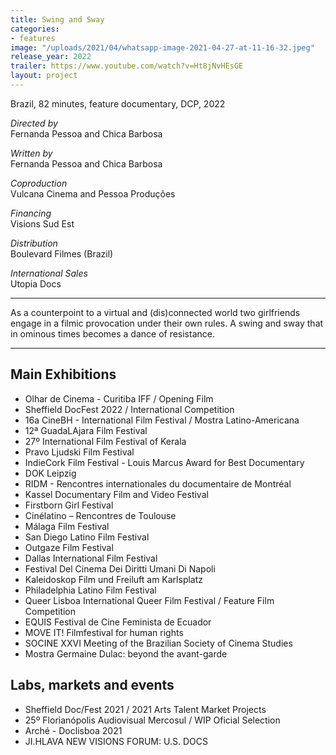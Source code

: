 ```yaml
---
title: Swing and Sway
categories:
- features
image: "/uploads/2021/04/whatsapp-image-2021-04-27-at-11-16-32.jpeg"
release_year: 2022
trailer: https://www.youtube.com/watch?v=Ht8jNvHEsGE
layout: project
---
```


Brazil, 82 minutes, feature documentary, DCP, 2022

_Directed by_  
Fernanda Pessoa and Chica Barbosa

_Written by_  
Fernanda Pessoa and Chica Barbosa

_Coproduction_  
Vulcana Cinema and Pessoa Produções

_Financing_  
Visions Sud Est

_Distribution_  
Boulevard Filmes (Brazil)

_International Sales_  
Utopia Docs

***

As a counterpoint to a virtual and (dis)connected world two girlfriends engage in a filmic provocation under their own rules. A swing and sway that in ominous times becomes a dance of resistance.

***

## Main Exhibitions

* Olhar de Cinema - Curitiba IFF / Opening Film
* Sheffield DocFest 2022 / International Competition
* 16a CineBH - International Film Festival / Mostra Latino-Americana
* 12ª GuadaLAjara Film Festival
* 27º International Film Festival of Kerala
* Pravo Ljudski Film Festival
* IndieCork Film Festival - Louis Marcus Award for Best Documentary
* DOK Leipzig
* RIDM - Rencontres internationales du documentaire de Montréal
* Kassel Documentary Film and Video Festival
* Firstborn Girl Festival
* Cinélatino – Rencontres de Toulouse
* Málaga Film Festival
* San Diego Latino Film Festival
* Outgaze Film Festival
* Dallas International Film Festival
* Festival Del Cinema Dei Diritti Umani Di Napoli
* Kaleidoskop Film und Freiluft am Karlsplatz
* Philadelphia Latino Film Festival
* Queer Lisboa International Queer Film Festival / Feature Film Competition
* EQUIS Festival de Cine Feminista de Ecuador
* MOVE IT! Filmfestival for human rights
* SOCINE XXVI Meeting of the Brazilian Society of Cinema Studies
* Mostra Germaine Dulac: beyond the avant-garde

## Labs, markets and events

* Sheffield Doc/Fest 2021 / 2021 Arts Talent Market Projects
* 25º Florianópolis Audiovisual Mercosul / WIP Oficial Selection
* Arché - Doclisboa 2021
* JI.HLAVA NEW VISIONS FORUM: U.S. DOCS